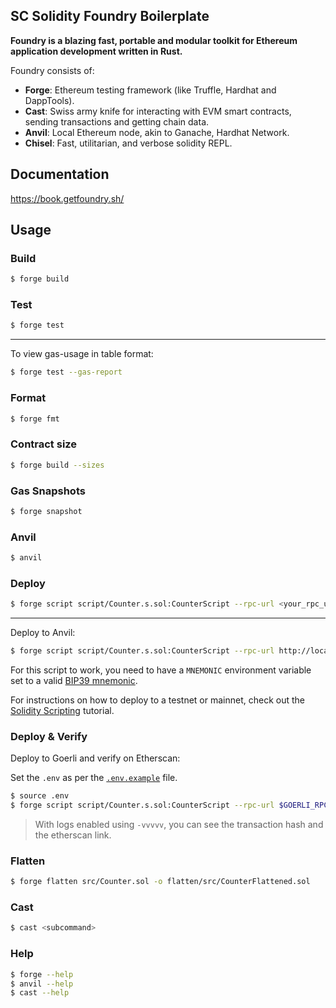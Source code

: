 ## SC Solidity Foundry Boilerplate

**Foundry is a blazing fast, portable and modular toolkit for Ethereum application development written in Rust.**

Foundry consists of:

- **Forge**: Ethereum testing framework (like Truffle, Hardhat and DappTools).
- **Cast**: Swiss army knife for interacting with EVM smart contracts, sending transactions and getting chain data.
- **Anvil**: Local Ethereum node, akin to Ganache, Hardhat Network.
- **Chisel**: Fast, utilitarian, and verbose solidity REPL.

## Documentation

https://book.getfoundry.sh/

## Usage

### Build

```sh
$ forge build
```

### Test

```sh
$ forge test
```

---

To view gas-usage in table format:

```sh
$ forge test --gas-report
```

### Format

```sh
$ forge fmt
```

### Contract size

```sh
$ forge build --sizes
```

### Gas Snapshots

```sh
$ forge snapshot
```

### Anvil

```sh
$ anvil
```

### Deploy

```sh
$ forge script script/Counter.s.sol:CounterScript --rpc-url <your_rpc_url> --private-key <your_private_key> --broadcast
```

---

Deploy to Anvil:

```sh
$ forge script script/Counter.s.sol:CounterScript --rpc-url http://localhost:8545 --private-key 0xac0974bec39a17e36ba4a6b4d238ff944bacb478cbed5efcae784d7bf4f2ff80 --broadcast
```

For this script to work, you need to have a `MNEMONIC` environment variable set to a valid
[BIP39 mnemonic](https://iancoleman.io/bip39/).

For instructions on how to deploy to a testnet or mainnet, check out the
[Solidity Scripting](https://book.getfoundry.sh/tutorials/solidity-scripting.html) tutorial.

### Deploy & Verify

Deploy to Goerli and verify on Etherscan:

Set the `.env` as per the [`.env.example`](./.env.example) file.

```sh
$ source .env
$ forge script script/Counter.s.sol:CounterScript --rpc-url $GOERLI_RPC_URL --private-key $DEPLOYER_PRIVATE_KEY --broadcast --verify -vvvvv
```

> With logs enabled using `-vvvvv`, you can see the transaction hash and the etherscan link.

### Flatten

```sh
$ forge flatten src/Counter.sol -o flatten/src/CounterFlattened.sol
```

### Cast

```sh
$ cast <subcommand>
```

### Help

```sh
$ forge --help
$ anvil --help
$ cast --help
```
